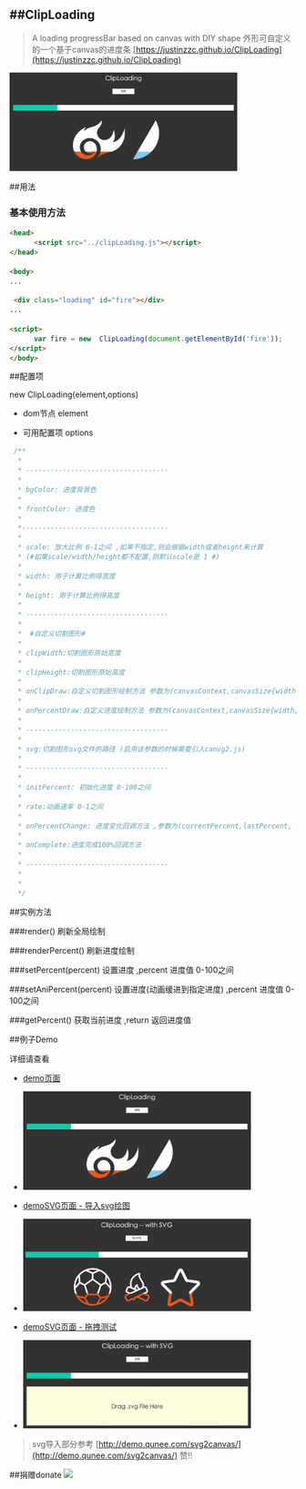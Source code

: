 
##ClipLoading
----------
> A loading progressBar based on canvas with DIY shape
> 外形可自定义的一个基于canvas的进度条
[https://justinzzc.github.io/ClipLoading](https://justinzzc.github.io/ClipLoading)

<img src="demo.png" width="400px">


##用法

### 基本使用方法

~~~ html
<head>
      <script src="../clipLoading.js"></script>
</head>

<body>
...

 <div class="loading" id="fire"></div>
...

<script>
      var fire = new  ClipLoading(document.getElementById('fire'));
</script>
</body>

~~~

##配置项

new  ClipLoading(element,options)

+ dom节点 element


+ 可用配置项 options

~~~ javascript
 /**
  *
  * -----------------------------------
  *
  * bgColor: 进度背景色
  *
  * frontColor: 进度色
  *
  *------------------------------------
  *
  * scale: 放大比例 0-1之间 ,如果不指定,则会根据width或者height来计算
  * (#如果scale/width/height都不配置,则默认scale是 1 #)
  *
  * width: 用于计算比例得宽度
  *
  * height: 用于计算比例得高度
  *
  * -----------------------------------
  *
  *  #自定义切割图形#
  *
  * clipWidth:切割图形原始宽度
  *
  * clipHeight:切割图形原始高度
  *
  * onClipDraw:自定义切割图形绘制方法 参数为(canvasContext,canvasSize{width,height},clipSize{width,height})
  *
  * onPercentDraw:自定义进度绘制方法 参数为(canvasContext,canvasSize{width,height},clipSize{width,height)
  *
  * -----------------------------------
  *
  * svg:切割图形svg文件的路径 (启用该参数的时候需要引入canvg2.js)
  *
  * -----------------------------------
  *
  * initPercent: 初始化进度 0-100之间
  *
  * rate:动画速率 0-1之间
  *
  * onPercentChange: 进度变化回调方法 ,参数为(currentPercent,lastPercent, isInAni)
  *
  * onComplete:进度完成100%回调方法
  *
  * -----------------------------------
  *
  *
  */
~~~

##实例方法

###render() 
刷新全局绘制

###renderPercent() 
刷新进度绘制

###setPercent(percent) 
设置进度 ,percent 进度值 0-100之间

###setAniPercent(percent) 
设置进度(动画缓进到指定进度) ,percent 进度值 0-100之间

###getPercent() 
获取当前进度  ,return 返回进度值


##例子Demo

详细请查看 

+ [demo页面](./demo/demo.html)
 - <img src="demo.png" width="400px">
  
+ [demoSVG页面 - 导入svg绘图](./demo/demoSVG.html)
 - <img src="demo-svg.png" width="400px">  
 
+ [demoSVG页面 - 拖拽测试](./demo/demoSVGDrag.html)
- <img src="demo-svg-drag.png" width="400px"> 

> svg导入部分参考 [http://demo.qunee.com/svg2canvas/](http://demo.qunee.com/svg2canvas/) 赞!!

##捐赠donate
![](https://justinzzc.github.io/imgs/donate.jpg)
  